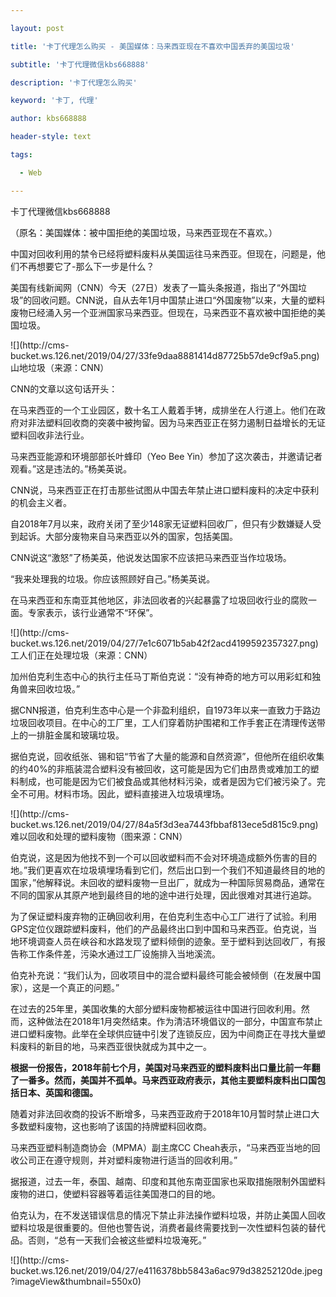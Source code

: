 ---
layout: post
title: '卡丁代理怎么购买 - 美国媒体：马来西亚现在不喜欢中国丢弃的美国垃圾'
subtitle: '卡丁代理微信kbs668888'
description: '卡丁代理怎么购买'
keyword: '卡丁, 代理'
author: kbs668888
header-style: text
tags:
  - Web
---
卡丁代理微信kbs668888

（原名：美国媒体：被中国拒绝的美国垃圾，马来西亚现在不喜欢。）

中国对回收利用的禁令已经将塑料废料从美国运往马来西亚。但现在，问题是，他们不再想要它了-那么下一步是什么？

美国有线新闻网（CNN）今天（27日）发表了一篇头条报道，指出了“外国垃圾”的回收问题。CNN说，自从去年1月中国禁止进口“外国废物”以来，大量的塑料废物已经涌入另一个亚洲国家马来西亚。但现在，马来西亚不喜欢被中国拒绝的美国垃圾。

![](http://cms-
bucket.ws.126.net/2019/04/27/33fe9daa8881414d87725b57de9cf9a5.png)山地垃圾（来源：CNN）

CNN的文章以这句话开头：

在马来西亚的一个工业园区，数十名工人戴着手铐，成排坐在人行道上。他们在政府对非法塑料回收商的突袭中被拘留。因为马来西亚正在努力遏制日益增长的无证塑料回收非法行业。

马来西亚能源和环境部部长叶蜂印（Yeo Bee Yin）参加了这次袭击，并邀请记者观看。”这是违法的。”杨美英说。

CNN说，马来西亚正在打击那些试图从中国去年禁止进口塑料废料的决定中获利的机会主义者。

自2018年7月以来，政府关闭了至少148家无证塑料回收厂，但只有少数嫌疑人受到起诉。大部分废物来自马来西亚以外的国家，包括美国。

CNN说这“激怒”了杨美英，他说发达国家不应该把马来西亚当作垃圾场。

“我来处理我的垃圾。你应该照顾好自己。”杨美英说。

在马来西亚和东南亚其他地区，非法回收者的兴起暴露了垃圾回收行业的腐败一面。专家表示，该行业通常不“环保”。

![](http://cms-
bucket.ws.126.net/2019/04/27/7e1c6071b5ab42f2acd4199592357327.png)工人们正在处理垃圾（来源：CNN）

加州伯克利生态中心的执行主任马丁斯伯克说：“没有神奇的地方可以用彩虹和独角兽来回收垃圾。”

据CNN报道，伯克利生态中心是一个非盈利组织，自1973年以来一直致力于路边垃圾回收项目。在中心的工厂里，工人们穿着防护围裙和工作手套正在清理传送带上的一排脏金属和玻璃垃圾。

据伯克说，回收纸张、锡和铝“节省了大量的能源和自然资源”，但他所在组织收集的约40%的非瓶装混合塑料没有被回收，这可能是因为它们由昂贵或难加工的塑料制成，也可能是因为它们被食品或其他材料污染，或者是因为它们被污染了。完全不可用。材料市场。因此，塑料直接进入垃圾填埋场。

![](http://cms-
bucket.ws.126.net/2019/04/27/84a5f3d3ea7443fbbaf813ece5d815c9.png)难以回收和处理的塑料废物（图来源：CNN）

伯克说，这是因为他找不到一个可以回收塑料而不会对环境造成额外伤害的目的地。”我们更喜欢在垃圾填埋场看到它们，然后出口到一个我们不知道最终目的地的国家，”他解释说。未回收的塑料废物一旦出厂，就成为一种国际贸易商品，通常在不同的国家从其原产地到最终目的地的途中进行处理，因此很难对其进行追踪。

为了保证塑料废弃物的正确回收利用，在伯克利生态中心工厂进行了试验。利用GPS定位仪跟踪塑料废料，他们的产品最终出口到中国和马来西亚。伯克说，当地环境调查人员在峡谷和水路发现了塑料倾倒的迹象。至于塑料到达回收厂，有报告称工作条件差，污染水通过工厂设施排入当地溪流。

伯克补充说：“我们认为，回收项目中的混合塑料最终可能会被倾倒（在发展中国家），这是一个真正的问题。”

在过去的25年里，美国收集的大部分塑料废物都被运往中国进行回收利用。然而，这种做法在2018年1月突然结束。作为清洁环境倡议的一部分，中国宣布禁止进口塑料废物。此举在全球供应链中引发了连锁反应，因为中间商正在寻找大量塑料废料的新目的地，马来西亚很快就成为其中之一。

**根据一份报告，2018年前七个月，美国对马来西亚的塑料废料出口量比前一年翻了一番多。然而，美国并不孤单。马来西亚政府表示，其他主要塑料废料出口国包括日本、英国和德国。**

随着对非法回收商的投诉不断增多，马来西亚政府于2018年10月暂时禁止进口大多数塑料废物，这也影响了该国的持牌塑料回收商。

马来西亚塑料制造商协会（MPMA）副主席CC Cheah表示，“马来西亚当地的回收公司正在遵守规则，并对塑料废物进行适当的回收利用。”

据报道，过去一年，泰国、越南、印度和其他东南亚国家也采取措施限制外国塑料废物的进口，使塑料容器等着运往美国港口的目的地。

伯克认为，在不发送错误信息的情况下禁止非法操作塑料垃圾，并防止美国人回收塑料垃圾是很重要的。但他也警告说，消费者最终需要找到一次性塑料包装的替代品。否则，“总有一天我们会被这些塑料垃圾淹死。”

![](http://cms-
bucket.ws.126.net/2019/04/27/e4116378bb5843a6ac979d38252120de.jpeg?imageView&thumbnail=550x0)  


